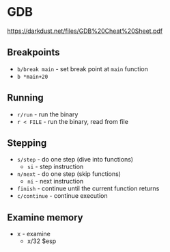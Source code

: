 # GDB

https://darkdust.net/files/GDB%20Cheat%20Sheet.pdf

## Breakpoints
- `b/break main` - set break point at `main` function
- `b *main+20`  

## Running
- `r/run` - run the binary
- `r < FILE` - run the binary, read from file

## Stepping
- `s/step` - do one step (dive into functions)
    - `si` - step instruction
- `n/next` - do one step (skip functions)
    - `ni` - next instruction
- `finish` - continue until the current function returns
- `c/continue` - continue execution

## Examine memory
- x - examine
    - x/32 $esp
